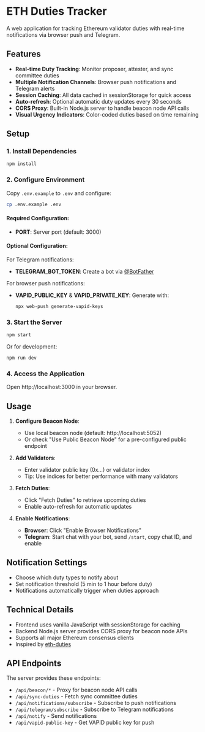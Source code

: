# ETH Duties Tracker

A web application for tracking Ethereum validator duties with real-time notifications via browser push and Telegram.

## Features

- **Real-time Duty Tracking**: Monitor proposer, attester, and sync committee duties
- **Multiple Notification Channels**: Browser push notifications and Telegram alerts
- **Session Caching**: All data cached in sessionStorage for quick access
- **Auto-refresh**: Optional automatic duty updates every 30 seconds
- **CORS Proxy**: Built-in Node.js server to handle beacon node API calls
- **Visual Urgency Indicators**: Color-coded duties based on time remaining

## Setup

### 1. Install Dependencies

```bash
npm install
```

### 2. Configure Environment

Copy `.env.example` to `.env` and configure:

```bash
cp .env.example .env
```

#### Required Configuration:

- **PORT**: Server port (default: 3000)

#### Optional Configuration:

For Telegram notifications:
- **TELEGRAM_BOT_TOKEN**: Create a bot via [@BotFather](https://t.me/botfather)

For browser push notifications:
- **VAPID_PUBLIC_KEY** & **VAPID_PRIVATE_KEY**: Generate with:
  ```bash
  npx web-push generate-vapid-keys
  ```

### 3. Start the Server

```bash
npm start
```

Or for development:
```bash
npm run dev
```

### 4. Access the Application

Open http://localhost:3000 in your browser.

## Usage

1. **Configure Beacon Node**: 
   - Use local beacon node (default: http://localhost:5052)
   - Or check "Use Public Beacon Node" for a pre-configured public endpoint

2. **Add Validators**:
   - Enter validator public key (0x...) or validator index
   - Tip: Use indices for better performance with many validators

3. **Fetch Duties**:
   - Click "Fetch Duties" to retrieve upcoming duties
   - Enable auto-refresh for automatic updates

4. **Enable Notifications**:
   - **Browser**: Click "Enable Browser Notifications"
   - **Telegram**: Start chat with your bot, send `/start`, copy chat ID, and enable

## Notification Settings

- Choose which duty types to notify about
- Set notification threshold (5 min to 1 hour before duty)
- Notifications automatically trigger when duties approach

## Technical Details

- Frontend uses vanilla JavaScript with sessionStorage for caching
- Backend Node.js server provides CORS proxy for beacon node APIs
- Supports all major Ethereum consensus clients
- Inspired by [eth-duties](https://github.com/TobiWo/eth-duties)

## API Endpoints

The server provides these endpoints:

- `/api/beacon/*` - Proxy for beacon node API calls
- `/api/sync-duties` - Fetch sync committee duties
- `/api/notifications/subscribe` - Subscribe to push notifications
- `/api/telegram/subscribe` - Subscribe to Telegram notifications
- `/api/notify` - Send notifications
- `/api/vapid-public-key` - Get VAPID public key for push